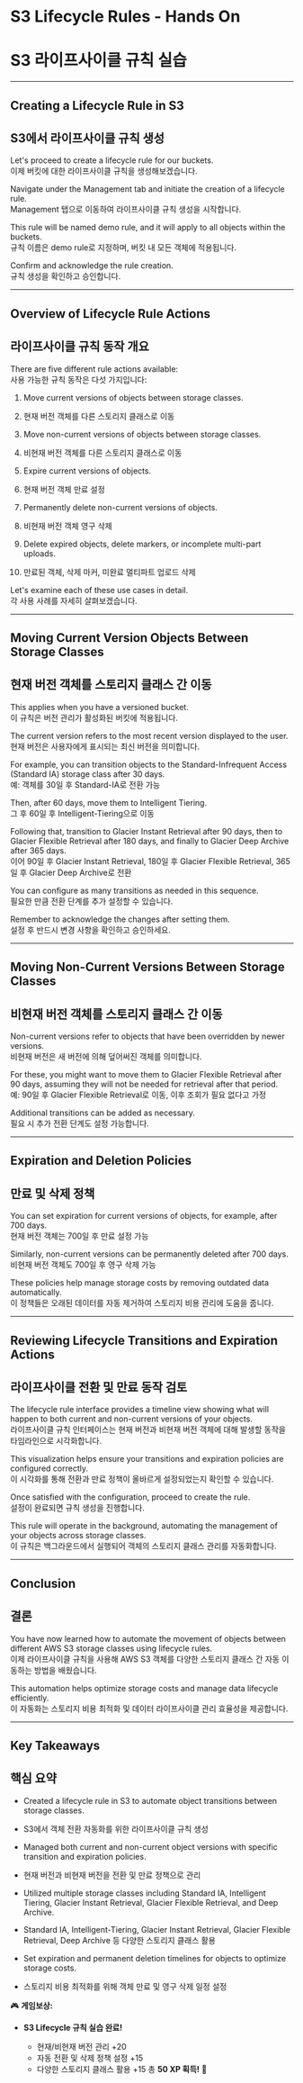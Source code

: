# S3 Lifecycle Rules - Hands On  
# S3 라이프사이클 규칙 실습  

---

## Creating a Lifecycle Rule in S3  
## S3에서 라이프사이클 규칙 생성  

Let's proceed to create a lifecycle rule for our buckets.  
이제 버킷에 대한 라이프사이클 규칙을 생성해보겠습니다.  

Navigate under the Management tab and initiate the creation of a lifecycle rule.  
Management 탭으로 이동하여 라이프사이클 규칙 생성을 시작합니다.  

This rule will be named demo rule, and it will apply to all objects within the buckets.  
규칙 이름은 demo rule로 지정하며, 버킷 내 모든 객체에 적용됩니다.  

Confirm and acknowledge the rule creation.  
규칙 생성을 확인하고 승인합니다.  

---

## Overview of Lifecycle Rule Actions  
## 라이프사이클 규칙 동작 개요  

There are five different rule actions available:  
사용 가능한 규칙 동작은 다섯 가지입니다:  

1. Move current versions of objects between storage classes.  
1. 현재 버전 객체를 다른 스토리지 클래스로 이동  

2. Move non-current versions of objects between storage classes.  
2. 비현재 버전 객체를 다른 스토리지 클래스로 이동  

3. Expire current versions of objects.  
3. 현재 버전 객체 만료 설정  

4. Permanently delete non-current versions of objects.  
4. 비현재 버전 객체 영구 삭제  

5. Delete expired objects, delete markers, or incomplete multi-part uploads.  
5. 만료된 객체, 삭제 마커, 미완료 멀티파트 업로드 삭제  

Let's examine each of these use cases in detail.  
각 사용 사례를 자세히 살펴보겠습니다.  

---

## Moving Current Version Objects Between Storage Classes  
## 현재 버전 객체를 스토리지 클래스 간 이동  

This applies when you have a versioned bucket.  
이 규칙은 버전 관리가 활성화된 버킷에 적용됩니다.  

The current version refers to the most recent version displayed to the user.  
현재 버전은 사용자에게 표시되는 최신 버전을 의미합니다.  

For example, you can transition objects to the Standard-Infrequent Access (Standard IA) storage class after 30 days.  
예: 객체를 30일 후 Standard-IA로 전환 가능  

Then, after 60 days, move them to Intelligent Tiering.  
그 후 60일 후 Intelligent-Tiering으로 이동  

Following that, transition to Glacier Instant Retrieval after 90 days, then to Glacier Flexible Retrieval after 180 days, and finally to Glacier Deep Archive after 365 days.  
이어 90일 후 Glacier Instant Retrieval, 180일 후 Glacier Flexible Retrieval, 365일 후 Glacier Deep Archive로 전환  

You can configure as many transitions as needed in this sequence.  
필요한 만큼 전환 단계를 추가 설정할 수 있습니다.  

Remember to acknowledge the changes after setting them.  
설정 후 반드시 변경 사항을 확인하고 승인하세요.  

---

## Moving Non-Current Versions Between Storage Classes  
## 비현재 버전 객체를 스토리지 클래스 간 이동  

Non-current versions refer to objects that have been overridden by newer versions.  
비현재 버전은 새 버전에 의해 덮어써진 객체를 의미합니다.  

For these, you might want to move them to Glacier Flexible Retrieval after 90 days, assuming they will not be needed for retrieval after that period.  
예: 90일 후 Glacier Flexible Retrieval로 이동, 이후 조회가 필요 없다고 가정  

Additional transitions can be added as necessary.  
필요 시 추가 전환 단계도 설정 가능합니다.  

---

## Expiration and Deletion Policies  
## 만료 및 삭제 정책  

You can set expiration for current versions of objects, for example, after 700 days.  
현재 버전 객체는 700일 후 만료 설정 가능  

Similarly, non-current versions can be permanently deleted after 700 days.  
비현재 버전 객체도 700일 후 영구 삭제 가능  

These policies help manage storage costs by removing outdated data automatically.  
이 정책들은 오래된 데이터를 자동 제거하여 스토리지 비용 관리에 도움을 줍니다.  

---

## Reviewing Lifecycle Transitions and Expiration Actions  
## 라이프사이클 전환 및 만료 동작 검토  

The lifecycle rule interface provides a timeline view showing what will happen to both current and non-current versions of your objects.  
라이프사이클 규칙 인터페이스는 현재 버전과 비현재 버전 객체에 대해 발생할 동작을 타임라인으로 시각화합니다.  

This visualization helps ensure your transitions and expiration policies are configured correctly.  
이 시각화를 통해 전환과 만료 정책이 올바르게 설정되었는지 확인할 수 있습니다.  

Once satisfied with the configuration, proceed to create the rule.  
설정이 완료되면 규칙 생성을 진행합니다.  

This rule will operate in the background, automating the management of your objects across storage classes.  
이 규칙은 백그라운드에서 실행되어 객체의 스토리지 클래스 관리를 자동화합니다.  

---

## Conclusion  
## 결론  

You have now learned how to automate the movement of objects between different AWS S3 storage classes using lifecycle rules.  
이제 라이프사이클 규칙을 사용해 AWS S3 객체를 다양한 스토리지 클래스 간 자동 이동하는 방법을 배웠습니다.  

This automation helps optimize storage costs and manage data lifecycle efficiently.  
이 자동화는 스토리지 비용 최적화 및 데이터 라이프사이클 관리 효율성을 제공합니다.  

---

## Key Takeaways  
## 핵심 요약  

- Created a lifecycle rule in S3 to automate object transitions between storage classes.  
- S3에서 객체 전환 자동화를 위한 라이프사이클 규칙 생성  

- Managed both current and non-current object versions with specific transition and expiration policies.  
- 현재 버전과 비현재 버전을 전환 및 만료 정책으로 관리  

- Utilized multiple storage classes including Standard IA, Intelligent Tiering, Glacier Instant Retrieval, Glacier Flexible Retrieval, and Deep Archive.  
- Standard IA, Intelligent-Tiering, Glacier Instant Retrieval, Glacier Flexible Retrieval, Deep Archive 등 다양한 스토리지 클래스 활용  

- Set expiration and permanent deletion timelines for objects to optimize storage costs.  
- 스토리지 비용 최적화를 위해 객체 만료 및 영구 삭제 일정 설정  

🎮 **게임보상:**

* **S3 Lifecycle 규칙 실습 완료!**

  * 현재/비현재 버전 관리 +20
  * 자동 전환 및 삭제 정책 설정 +15
  * 다양한 스토리지 클래스 활용 +15
    총 **50 XP 획득!** 🎉
